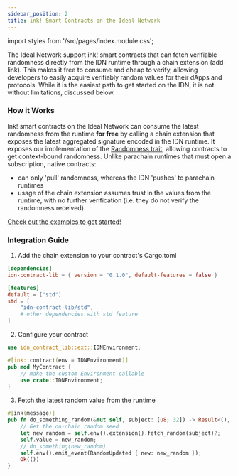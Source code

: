 ```yaml
---
sidebar_position: 2
title: ink! Smart Contracts on the Ideal Network
---
```


import styles from '/src/pages/index.module.css';

The Ideal Network support ink! smart contracts that can fetch verifiable randomness directly from the IDN runtime through a chain extension (add link). This makes it free to consume and cheap to verify, allowing developers to easily acquire verifiably random values for their dApps and protocols. While it is the easiest path to get started on the IDN, it is not without limitations, discussed below. 

### How it Works

Ink! smart contracts on the Ideal Network can consume the latest randomness from the runtime **for free** by calling a chain extension that exposes the latest aggregated signature encoded in the IDN runtime. It exposes our implementation of the [Randomness trait](https://paritytech.github.io/polkadot-sdk/master/frame_support/traits/trait.Randomness.html), allowing contracts to get context-bound randomness. Unlike parachain runtimes that must open a subscription, native contracts:
- can only 'pull' randomness, whereas the IDN 'pushes' to parachain runtimes
- usage of the chain extension assumes trust in the values from the runtime, with no further verification (i.e. they do not verify the randomness received).

<div className={styles.linkBtn}>
    <a href="https://github.com/ideal-lab5/idn-sdk/tree/main/contracts/idn-contract-lib/examples/rand-extension-example" target="#">Check out the examples to get started!</a>
</div>

### Integration Guide

1. Add the chain extension to your contract's Cargo.toml

```toml
[dependencies]
idn-contract-lib = { version = "0.1.0", default-features = false }

[features]
default = ["std"]
std = [
    "idn-contract-lib/std",
    # other dependencies with std feature
]
```

2. Configure your contract

```rust
use idn_contract_lib::ext::IDNEnvironment;

#[ink::contract(env = IDNEnvironment)]
pub mod MyContract {
    // make the custom Environment callable
    use crate::IDNEnvironment;
}
```

3. Fetch the latest random value from the runtime

``` rust
#[ink(message)]
pub fn do_something_random(&mut self, subject: [u8; 32]) -> Result<(), RandomReadErr> {
    // Get the on-chain random seed
    let new_random = self.env().extension().fetch_random(subject)?;
    self.value = new_random;
    // do_something(new_random)
    self.env().emit_event(RandomUpdated { new: new_random });
    Ok(())
}
```
